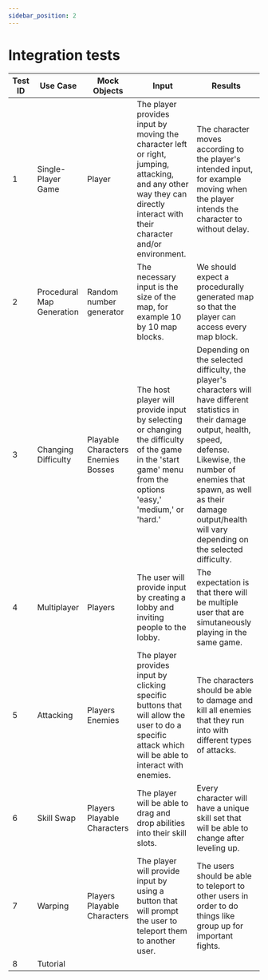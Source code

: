 ```yaml
---
sidebar_position: 2
---
```

# Integration tests
| Test ID                    | Use Case                                                                                                                                                                                                                                                                      | Mock Objects                                                                                                                                                                                                                                                                                                                       | Input                                                                                                                                                                                                                                                                                                           | Results                                                                                                                                                                                                                                                                        |
| -------------------------- | ----------------------------------------------------------------------------------------------------------------------------------------------------------------------------------------------------------------------------------------------------------------------------- | ---------------------------------------------------------------------------------------------------------------------------------------------------------------------------------------------------------------------------------------------------------------------------------------------------------------------------------- | --------------------------------------------------------------------------------------------------------------------------------------------------------------------------------------------------------------------------------------------------------------------------------------------------------------- | ------------------------------------------------------------------------------------------------------------------------------------------------------------------------------------------------------------------------------------------------------------------------------ |
| 1                          | Single-Player Game                                                                                                                                                                                                                                                            | Player                                                                                                                                                                                                                                                                                                                             | The player provides input by moving the character left or right, jumping, attacking, and any other way they can directly interact with their character and/or environment.                                                                                                                                      | The character moves according to the player's intended input, for example moving when the player intends the character to without delay.                                                                                                                                       |
| 2                          | Procedural Map Generation<br>                                                                                                                                                                                                                                                 | Random number generator                                                                                                                                                                                                                                                                                                            | The necessary input is the size of the map, for example 10 by 10 map blocks.                                                                                                                                                                                                                                    | We should expect a procedurally generated map so that the player can access every map block.                                                                                                                                                                                   |
| 3                          | Changing Difficulty                                                                                                                                                                                                                                                           | Playable Characters<br>Enemies<br>Bosses                                                                                                                                                                                                                                                                                           | The host player will provide input by selecting or changing the difficulty of the game in the 'start game' menu from the options 'easy,' 'medium,' or 'hard.'                                                                                                                                                   | Depending on the selected difficulty, the player's characters will have different statistics in their damage output, health, speed, defense. Likewise, the number of enemies that spawn, as well as their damage output/health will vary depending on the selected difficulty. |
| 4                          | Multiplayer                                                                                                                                                                                                                                                                   | Players                                                                                                                                                                                                                                                                                                                            | The user will provide input by creating a lobby and inviting people to the lobby.                                                                                                                                                                                                                               | The expectation is that there will be multiple user that are simutaneously playing in the same game.                                                                                                                                                                           |
| 5                          | Attacking                                                                                                                                                                                                                                                                     | Players<br>Enemies                                                                                                                                                                                                                                                                                                                 | The player provides input by clicking specific buttons that will allow the user to do a specific attack which will be able to interact with enemies.                                                                                                                                                            | The characters should be able to damage and kill all enemies that they run into with different types of attacks.                                                                                                                                                               |
| 6                          | Skill Swap                                                                                                                                                                                                                                                                    | Players<br>Playable Characters                                                                                                                                                                                                                                                                                                     | The player will be able to drag and drop abilities into their skill slots.                                                                                                                                                                                                                                      | Every character will have a unique skill set that will be able to change after leveling up.                                                                                                                                                                                    |
| 7                          | Warping                                                                                                                                                                                                                                                                       | Players<br>Playable Characters                                                                                                                                                                                                                                                                                                     | The player will provide input by using a button that will prompt the user to teleport them to another user.                                                                                                                                                                                                     | The users should be able to teleport to other users in order to do things like group up for important fights.                                                                                                                                                                  |
| 8                          | Tutorial   
